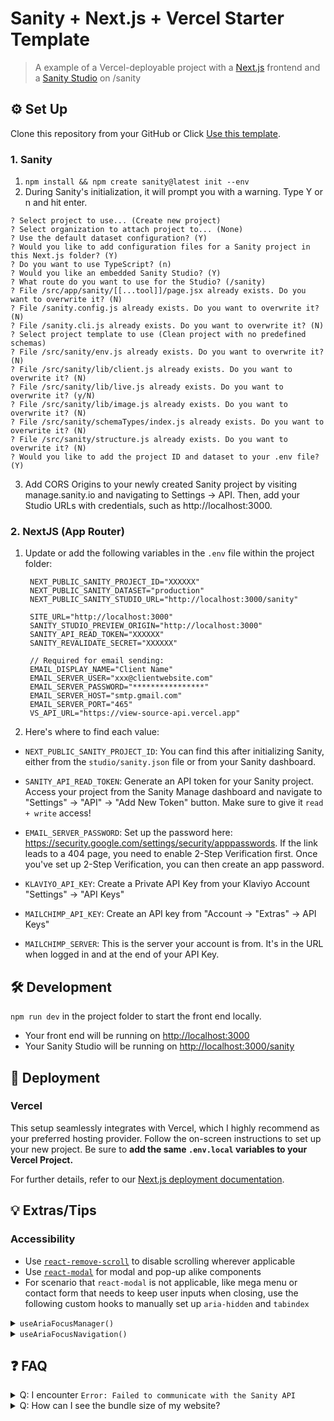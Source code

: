 # Sanity + Next.js + Vercel Starter Template

> A example of a Vercel-deployable project with a [Next.js](https://nextjs.org/) frontend and a [Sanity Studio](https://www.sanity.io) on /sanity

## ⚙️ Set Up

Clone this repository from your GitHub or Click [Use this template](https://github.com/View-Source-Dev/blackwater/generate).

### 1. Sanity

1. `npm install && npm create sanity@latest init --env`
2. During Sanity's initialization, it will prompt you with a warning. Type Y or n and hit enter.

```
? Select project to use... (Create new project)
? Select organization to attach project to... (None)
? Use the default dataset configuration? (Y)
? Would you like to add configuration files for a Sanity project in this Next.js folder? (Y)
? Do you want to use TypeScript? (n)
? Would you like an embedded Sanity Studio? (Y)
? What route do you want to use for the Studio? (/sanity)
? File /src/app/sanity/[[...tool]]/page.jsx already exists. Do you want to overwrite it? (N)
? File /sanity.config.js already exists. Do you want to overwrite it? (N)
? File /sanity.cli.js already exists. Do you want to overwrite it? (N)
? Select project template to use (Clean project with no predefined schemas)
? File /src/sanity/env.js already exists. Do you want to overwrite it? (N)
? File /src/sanity/lib/client.js already exists. Do you want to overwrite it? (N)
? File /src/sanity/lib/live.js already exists. Do you want to overwrite it? (y/N)
? File /src/sanity/lib/image.js already exists. Do you want to overwrite it? (N)
? File /src/sanity/schemaTypes/index.js already exists. Do you want to overwrite it? (N)
? File /src/sanity/structure.js already exists. Do you want to overwrite it? (N)
? Would you like to add the project ID and dataset to your .env file? (Y)
```

3. Add CORS Origins to your newly created Sanity project by visiting manage.sanity.io and navigating to Settings → API. Then, add your Studio URLs with credentials, such as http://localhost:3000.

### 2. NextJS (App Router)

1. Update or add the following variables in the `.env` file within the project folder:

   ```
    NEXT_PUBLIC_SANITY_PROJECT_ID="XXXXXX"
   	NEXT_PUBLIC_SANITY_DATASET="production"
   	NEXT_PUBLIC_SANITY_STUDIO_URL="http://localhost:3000/sanity"

   	SITE_URL="http://localhost:3000"
   	SANITY_STUDIO_PREVIEW_ORIGIN="http://localhost:3000"
   	SANITY_API_READ_TOKEN="XXXXXX"
   	SANITY_REVALIDATE_SECRET="XXXXXX"

   	// Required for email sending:
   	EMAIL_DISPLAY_NAME="Client Name"
   	EMAIL_SERVER_USER="xxx@clientwebsite.com"
   	EMAIL_SERVER_PASSWORD="****************"
   	EMAIL_SERVER_HOST="smtp.gmail.com"
   	EMAIL_SERVER_PORT="465"
   	VS_API_URL="https://view-source-api.vercel.app"
   ```

2. Here's where to find each value:

- `NEXT_PUBLIC_SANITY_PROJECT_ID`: You can find this after initializing Sanity, either from the `studio/sanity.json` file or from your Sanity dashboard.
- `SANITY_API_READ_TOKEN`: Generate an API token for your Sanity project. Access your project from the Sanity Manage dashboard and navigate to "Settings" → "API" → "Add New Token" button. Make sure to give it `read + write` access!

- `EMAIL_SERVER_PASSWORD`: Set up the password here: https://security.google.com/settings/security/apppasswords. If the link leads to a 404 page, you need to enable 2-Step Verification first. Once you've set up 2-Step Verification, you can then create an app password.

- `KLAVIYO_API_KEY`: Create a Private API Key from your Klaviyo Account "Settings" → "API Keys"
- `MAILCHIMP_API_KEY`: Create an API key from "Account → "Extras" → API Keys"
- `MAILCHIMP_SERVER`: This is the server your account is from. It's in the URL when logged in and at the end of your API Key.

## 🛠️ Development

`npm run dev` in the project folder to start the front end locally.

- Your front end will be running on [http://localhost:3000](http://localhost:3000)
- Your Sanity Studio will be running on [http://localhost:3000/sanity](http://localhost:3000/sanity)

## 🚀 Deployment

### Vercel

This setup seamlessly integrates with Vercel, which I highly recommend as your preferred hosting provider. Follow the on-screen instructions to set up your new project. Be sure to **add the same `.env.local` variables to your Vercel Project.**

For further details, refer to our [Next.js deployment documentation](https://nextjs.org/docs/deployment).

## 💡 Extras/Tips

### Accessibility

- Use [`react-remove-scroll`](https://github.com/theKashey/react-remove-scroll) to disable scrolling wherever applicable
- Use [`react-modal`](https://github.com/reactjs/react-modal) for modal and pop-up alike components
- For scenario that `react-modal` is not applicable, like mega menu or contact form that needs to keep user inputs when closing, use the following custom hooks to manually set up `aria-hidden` and `tabindex`

<details>
<summary><code>useAriaFocusManager()</code></summary>

The `useAriaFocusManager` hook helps manage the focusability of elements based on their `aria-hidden` attribute, ensuring accessibility in scenarios like tab panels, modals, or other components with dynamic visibility. It adjusts the `tabindex` of focusable elements, ensuring that hidden elements are not focusable.

### 1. Import the `useAriaFocusManager` hook in components which ever needed

```js
import useAriaFocusManager from '@/hooks/useAriaFocusManager';
```

### 2. Create a Container Reference

Set up a `ref` for the container element that includes the focusable elements.
**This container will be observed for changes to the `aria-hidden` attribute.**

```js
const ariaRef = useRef(null);
```

### 3. Use useAriaFocusManager

Pass the `ariaRef`, any state dependencies, and an optional default `tabindex` (default is 1) to the hook.

```js
useAriaFocusManager(containerRef, [activeTab], 0);
```

- `containerRef` (required): The container that holds the focusable elements.
- `dependencies` (optional): Array of values (state/props) that will trigger re-evaluation of focusable elements when they change.
- `tabindex` (optional): The default `tabindex` value for focusable elements when they are not hidden. Default is `1`.
  - Adjust it if you need to control sequence of keyboard navigation, see [MDN](https://developer.mozilla.org/en-US/docs/Web/HTML/Global_attributes/tabindex) for more information

### 4. Apply aria-hidden Attribute

Ensure the container dynamically applies the aria-hidden attribute to control visibility and focusability.

```jsx
<div
	ref={ariaRef}
	aria-hidden={activeTab !== index} // Dynamically set aria-hidden
>
	{/* Focusable elements go here */}
</div>
```

### FAQ

#### Q1: Can I use this hook in multiple components on the same page?

Yes, each instance of `useAriaFocusManager` is independent and works with its own `ref`, allowing it to be used in different components without conflict.

#### Q2: What happens when dependencies change?

When a dependency changes, the focusable elements within the container are re-evaluated. This ensures that dynamic updates, such as tab switching or modal visibility, adjust focusability correctly.

#### Q3: Does this hook work with dynamically added components?

Yes, you can use `useAriaFocusManager` inside the components that are dynamically rendered in other components, such as in `Accordion.js`. Alternatively, pass the relevant dependencies to `useAriaFocusManager` to ensure it re-evaluates the focusable elements when state changes occur.

</details>

<details>
<summary><code>useAriaFocusNavigation()</code></summary>

The `useAriaFocusNavigation` hook manages keyboard navigation within a container, restricting focus to the elements within the component when active. This is particularly useful for modals, sidebars, or other UI components that need focus to remain contained while open.

### 1. Import the `useAriaFocusNavigation` Hook

```js
import useAriaFocusNavigation from '@/hooks/useAriaFocusNavigation';
```

### 2. Create a Container Reference

Set up a `ref` for the container element that holds the focusable elements. This is the element the hook will target.

```js
const modalRef = useRef(null);
```

### 3. Use `useAriaFocusNavigation`

Pass the container `ref`, an `isActive` boolean to toggle focus containment, and an optional `onExit` callback (to perform any cleanup or state updates when the component closes).

```js
useAriaFocusNavigation(modalRef, isModalOpen, handleModalClose);
```

- `containerRef` (required): Reference to the container holding the focusable elements.
- `isActive` (required): A boolean that determines if focus trapping is active (usually tied to the component’s visibility).
- `onExit` (optional): Callback function triggered when the focus navigation deactivates, often used to restore state or focus.

### 4. Apply `tabindex` and `aria-hidden` as Needed

Ensure that elements within the container are set up for focus management and are optionally hidden when inactive.

```jsx
<div ref={modalRef} aria-hidden={!isModalOpen}>
	{/* Focusable elements go here */}
</div>
```

### FAQ

#### Q1: Can I use `useAriaFocusNavigation` with multiple components?

Yes, each instance operates independently using its own `ref` and `isActive` state, making it suitable for multiple components within the same page.

#### Q2: How does `useAriaFocusNavigation` handle tab key behavior?

The hook traps tab key navigation within the focusable elements inside the container, cycling back to the first element when the last one is reached and vice versa. This ensures that users cannot tab outside the modal or component while it is open.

#### Q3: What happens to focus when the component deactivates?

When `isActive` becomes `false`, the hook restores focus to the last focused element before the component was activated. The optional `onExit` callback also allows additional cleanup if needed.

</details>

## ❓ FAQ

<details>
<summary>Q: I encounter <code>Error: Failed to communicate with the Sanity API</code></summary>

If you encounter this error, log out and log back in again. Run `sanity logout` and then `sanity login` to resolve it.

</details>

<details>
<summary>Q: How can I see the bundle size of my website?</summary>

Run `npm run analyze` from your project folder. This will build your site and automatically display the [Webpack Bundle Analyzer](https://github.com/webpack-contrib/webpack-bundle-analyzer) for your site's build files.

</details>
